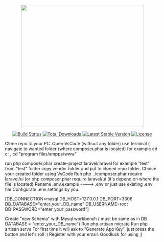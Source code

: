 <p align="center"><a href="https://laravel.com" target="_blank"><img src="https://raw.githubusercontent.com/laravel/art/master/logo-lockup/5%20SVG/2%20CMYK/1%20Full%20Color/laravel-logolockup-cmyk-red.svg" width="400"></a></p>

<p align="center">
<a href="https://travis-ci.org/laravel/framework"><img src="https://travis-ci.org/laravel/framework.svg" alt="Build Status"></a>
<a href="https://packagist.org/packages/laravel/framework"><img src="https://img.shields.io/packagist/dt/laravel/framework" alt="Total Downloads"></a>
<a href="https://packagist.org/packages/laravel/framework"><img src="https://img.shields.io/packagist/v/laravel/framework" alt="Latest Stable Version"></a>
<a href="https://packagist.org/packages/laravel/framework"><img src="https://img.shields.io/packagist/l/laravel/framework" alt="License"></a>
</p>

Clone repo to your PC.
Open VsCode (without any folder) use terminal ( navigate to wanted folder (where composer.phar is located) for example cd c: , cd "program files/ampps/www"

run php composer.phar create-project laravel/laravel for example "test"
from "test" folder copy vendor folder and put to cloned repo folder.
Choice your created folder using VsCode
Run php ../composer.phar require laravel/ui (or php composer.phar require laravel/ui (it's depend on where the file is located)
Rename .env.example ----> .env or just use existing .env file
Configurate .env settings by you.

[DB_CONNECTION=mysql DB_HOST=127.0.0.1 DB_PORT=3306 DB_DATABASE="enter_your_DB_name" DB_USERNAME=root DB_PASSWORD="enter_your_password"]


Create "new Schema" with Mysql workbench ( must be same as in DB DATABASE = "enter_your_DB_name")
Run php artisan migrate
Run php artisan serve
For first time it will ask to "Generate App Key", just press the button and let's roll :)
Register with your email.
Goodluck for using ;)
